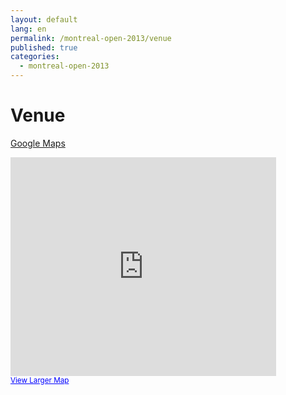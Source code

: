 ```yaml
---
layout: default
lang: en
permalink: /montreal-open-2013/venue
published: true
categories:
  - montreal-open-2013
---
```


# Venue

[Google Maps](https://maps.google.ca/maps?q=625+Sainte+Croix+Boulevard,+Saint-Laurent,+QC+H4L+3X7&hl=en&ll=45.512738,-73.67084&spn=0.009954,0.02002&sll=53.796105,-68.44248&sspn=34.752524,82.001953&hnear=625+Sainte+Croix+Ave,+Montreal,+Quebec+H4L+3X7&t=m&z=16)

<div>
<iframe width="425" height="350" frameborder="0" scrolling="no" marginheight="0" marginwidth="0" src="https://maps.google.ca/maps?f=q&amp;source=s_q&amp;hl=en&amp;geocode=&amp;q=625+Sainte+Croix+Boulevard,+Saint-Laurent,+QC+H4L+3X7&amp;aq=&amp;sll=53.796105,-68.44248&amp;sspn=34.752524,82.001953&amp;ie=UTF8&amp;hq=&amp;hnear=625+Sainte+Croix+Ave,+Montreal,+Quebec+H4L+3X7&amp;ll=45.512738,-73.67084&amp;spn=0.009954,0.02002&amp;t=m&amp;z=14&amp;output=embed"></iframe><br /><small><a href="https://maps.google.ca/maps?f=q&amp;source=embed&amp;hl=en&amp;geocode=&amp;q=625+Sainte+Croix+Boulevard,+Saint-Laurent,+QC+H4L+3X7&amp;aq=&amp;sll=53.796105,-68.44248&amp;sspn=34.752524,82.001953&amp;ie=UTF8&amp;hq=&amp;hnear=625+Sainte+Croix+Ave,+Montreal,+Quebec+H4L+3X7&amp;ll=45.512738,-73.67084&amp;spn=0.009954,0.02002&amp;t=m&amp;z=14" style="color:#0000FF;text-align:left">View Larger Map</a></small>
</div>